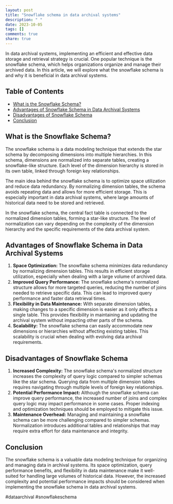```yaml
---
layout: post
title: "Snowflake schema in data archival systems"
description: " "
date: 2023-10-05
tags: []
comments: true
share: true
---
```


In data archival systems, implementing an efficient and effective data storage and retrieval strategy is crucial. One popular technique is the snowflake schema, which helps organizations organize and manage their archived data. In this article, we will explore what the snowflake schema is and why it is beneficial in data archival systems.

## Table of Contents
- [What is the Snowflake Schema?](#what-is-the-snowflake-schema)
- [Advantages of Snowflake Schema in Data Archival Systems](#advantages-of-snowflake-schema-in-data-archival-systems)
- [Disadvantages of Snowflake Schema](#disadvantages-of-snowflake-schema)
- [Conclusion](#conclusion)

## What is the Snowflake Schema?
The snowflake schema is a data modeling technique that extends the star schema by decomposing dimensions into multiple hierarchies. In this schema, dimensions are normalized into separate tables, creating a snowflake-like structure. Each level of the dimension hierarchy is stored in its own table, linked through foreign key relationships.

The main idea behind the snowflake schema is to optimize space utilization and reduce data redundancy. By normalizing dimension tables, the schema avoids repeating data and allows for more efficient storage. This is especially important in data archival systems, where large amounts of historical data need to be stored and retrieved.

In the snowflake schema, the central fact table is connected to the normalized dimension tables, forming a star-like structure. The level of normalization can vary depending on the complexity of the dimension hierarchy and the specific requirements of the data archival system.

## Advantages of Snowflake Schema in Data Archival Systems
1. **Space Optimization:** The snowflake schema minimizes data redundancy by normalizing dimension tables. This results in efficient storage utilization, especially when dealing with a large volume of archived data.
2. **Improved Query Performance:** The snowflake schema's normalized structure allows for more targeted queries, reducing the number of joins needed to retrieve specific data. This can lead to improved query performance and faster data retrieval times.
3. **Flexibility in Data Maintenance:** With separate dimension tables, making changes to a specific dimension is easier as it only affects a single table. This provides flexibility in maintaining and updating the archival system without impacting other parts of the schema.
4. **Scalability:** The snowflake schema can easily accommodate new dimensions or hierarchies without affecting existing tables. This scalability is crucial when dealing with evolving data archival requirements.

## Disadvantages of Snowflake Schema
1. **Increased Complexity:** The snowflake schema's normalized structure increases the complexity of query logic compared to simpler schemas like the star schema. Querying data from multiple dimension tables requires navigating through multiple levels of foreign key relationships.
2. **Potential Performance Impact:** Although the snowflake schema can improve query performance, the increased number of joins and complex query logic may impact performance in some cases. Proper indexing and optimization techniques should be employed to mitigate this issue.
3. **Maintenance Overhead:** Managing and maintaining a snowflake schema can be more challenging compared to simpler schemas. Normalization introduces additional tables and relationships that may require extra effort for data maintenance and integrity.

## Conclusion
The snowflake schema is a valuable data modeling technique for organizing and managing data in archival systems. Its space optimization, query performance benefits, and flexibility in data maintenance make it well-suited for handling large volumes of historical data. However, the increased complexity and potential performance impacts should be considered when implementing the snowflake schema in data archival systems.

#dataarchival #snowflakeschema